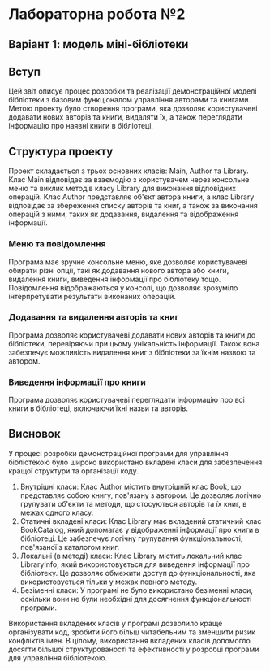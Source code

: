 # Лабораторна робота №2

## Варіант 1: модель міні-бібліотеки

## Вступ

Цей звіт описує процес розробки та реалізації демонстраційної моделі бібліотеки з базовим функціоналом управління
авторами та книгами. Метою проекту було створення програми, яка дозволяє користувачеві додавати нових авторів та книги,
видаляти їх, а також переглядати інформацію про наявні книги в бібліотеці.

## Структура проекту

Проект складається з трьох основних класів: Main, Author та Library. Клас Main відповідає за взаємодію з користувачем
через консольне меню та виклик методів класу Library для виконання відповідних операцій. Клас Author представляє об'єкт
автора книги, а клас Library відповідає за збереження списку авторів та книг, а також за виконання операцій з ними,
таких як додавання, видалення та відображення інформації.

### Меню та повідомлення

Програма має зручне консольне меню, яке дозволяє користувачеві обирати різні опції, такі як додавання нового автора або
книги, видалення книги, виведення інформації про бібліотеку тощо. Повідомлення відображаються у консолі, що дозволяє
зрозуміло інтерпретувати результати виконаних операцій.

### Додавання та видалення авторів та книг

Програма дозволяє користувачеві додавати нових авторів та книги до бібліотеки, перевіряючи при цьому унікальність
інформації. Також вона забезпечує можливість видалення книг з бібліотеки за їхнім назвою та автором.

### Виведення інформації про книги

Програма дозволяє користувачеві переглядати інформацію про всі книги в бібліотеці, включаючи їхні назви та авторів.

## Висновок

У процесі розробки демонстраційної програми для управління бібліотекою було широко використано вкладені класи для
забезпечення кращої структури та організації коду.

1. Внутрішні класи: Клас Author містить внутрішній клас Book, що представляє собою книгу, пов'язану з автором. Це
   дозволяє
   логічно групувати об'єкти та методи, що стосуються авторів та їх книг, в межах одного класу.
2. Статичні вкладені класи: Клас Library має вкладений статичний клас BookCatalog, який допомагає у відображенні
   інформації
   про книги в бібліотеці. Це забезпечує логічну групування функціональності, пов'язаної з каталогом книг.
3. Локальні (в методі) класи: Клас Library містить локальний клас LibraryInfo, який використовується для виведення
   інформації про бібліотеку. Це дозволяє обмежити доступ до функціональності, яка використовується тільки у межах
   певного
   методу.
4. Безіменні класи: У програмі не було використано безіменні класи, оскільки вони не були необхідні для досягнення
   функціональності програми.

Використання вкладених класів у програмі дозволило краще організувати код, зробити його більш читабельним та зменшити
ризик конфліктів імен. В цілому, використання вкладених класів допомогло досягти більшої структурованості та
ефективності у розробці програми для управління бібліотекою.